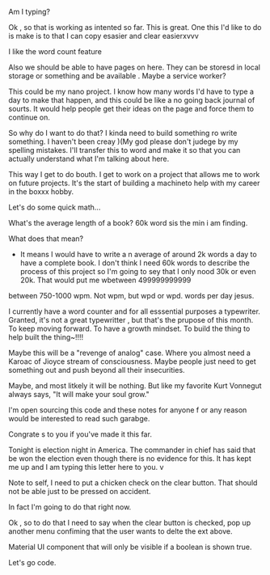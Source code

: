 Am I typing? 

Ok , so that is working as intented so far. This is great. One this I'd like to do is make is to that I can copy esasier and clear easierxvvv 

I like the word count feature

Also we should be able to have pages on here. They can be storesd in local storage or something and be available . Maybe a service worker?

This could be my nano project. I know how many words I'd have to type a day to make that happen, and this could be like a no going back journal of sourts. It would help people get their ideas on the page and force them to continue on. 

So why do I want to do that? I kinda need to build something ro write something. I haven't been creay )(My god please don't judege by my spelling mistakes. I'll transfer this to word and make it so that you can actually understand what I'm talking about here. 

This way I get to do bouth. I get to work on a project that allows me to work on future projects. It's the start of building a machineto help with my career in the boxxx
 hobby.

Let's do some quick math...

What's the average length of a book? 60k word sis the min i am finding.

What does that mean?
- It means I would have to write a n average of around 2k words a day to have a complete book.  I don't think I need 60k words to describe the process of this project so I'm going to sey that I only nood 30k or even 20k.  That would put me wbetween 499999999999

between 750-1000 wpm.   Not wpm, but wpd or wpd.  words per day jesus.

I currently have a word counter and for all esssential purposes a typewriter. Granted, it's not a great typewritter , but that's the prupose of this month. To keep moving forward. To have a growth mindset. To build the thing to help built the thing~!!!!

Maybe this will be a "revenge of analog" case. Where you almost need a Karoac of Jioyce stream of consciousness.  Maybe people just need to get something out and push beyond all their insecurities.

Maybe, and most litkely it will be nothing. But like my favorite Kurt Vonnegut always says, "It will make your soul grow."

I'm open sourcing this code and these notes for anyone f or any reason would be interested to read such garabge. 

Congrate s to you if you've made it this far.

Tonight is election night in America. The commander in chief has said that be won the election even though there is no evidence for this.  It has kept me up and I am typing this letter here to you.   v 

Note to self, I need to put a chicken check on the clear button.  That should not be able just to be pressed on accident.

In fact I'm going to do that right now.

Ok , so to do that I need to say when the clear button is checked, pop up another menu confiming that the user wants to delte the ext above.

Material UI component that will only be visible if a boolean is shown true.

Let's go code.

